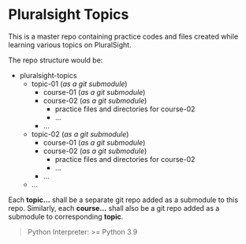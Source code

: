 # Pluralsight Topics
This is a master repo containing practice codes and files created while learning various topics on PluralSight.

The repo structure would be:

* pluralsight-topics
  * topic-01 (_as a git submodule_)
    * course-01 (_as a git submodule_)
    * course-02 (_as a git submodule_)
      * practice files and directories for course-02
      * ...
     * ...
  * topic-02 (_as a git submodule_)
    * course-01 (_as a git submodule_)
    * course-02 (_as a git submodule_)
      * practice files and directories for course-02
      * ...
    * ...
  * ...

Each **topic...** shall be a separate git repo added as a submodule to this repo.
Similarly, each **course...** shall also be a git repo added as a submodule to corresponding **topic**.
 
> Python Interpreter: >= Python 3.9
    
